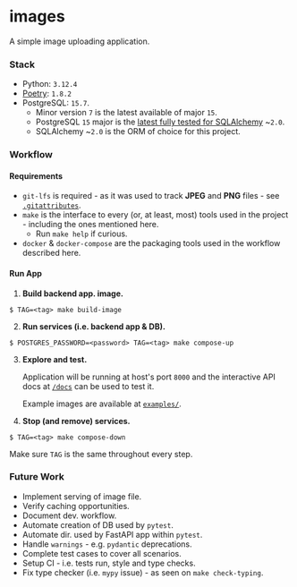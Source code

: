 # images

A simple image uploading application.

### Stack

- Python: `3.12.4`
- [Poetry](https://python-poetry.org/): `1.8.2`
- PostgreSQL: `15.7`.
    - Minor version `7` is the latest available of major `15`.
    - PostgreSQL `15` major is the [latest fully tested for SQLAlchemy](https://docs.sqlalchemy.org/en/20/dialects/index.html#support-levels-for-included-dialects) ~`2.0`.
    - SQLAlchemy ~`2.0` is the ORM of choice for this project.

### Workflow

#### Requirements

- `git-lfs` is required - as it was used to track **JPEG** and **PNG** files - see [`.gitattributes`](.gitattributes).
- `make` is the interface to every (or, at least, most) tools used in the project - including the ones mentioned here.
    - Run `make help` if curious.
- `docker` & `docker-compose` are the packaging tools used in the workflow described here.

#### Run App

1. **Build backend app. image.**

```fish
$ TAG=<tag> make build-image
```

2. **Run services (i.e. backend app & DB).**

```fish
$ POSTGRES_PASSWORD=<password> TAG=<tag> make compose-up
```

3. **Explore and test.**

    Application will be running at host's port `8000` and the interactive API docs at [`/docs`](http://0.0.0.0:8000/docs) can be used to test it.

    Example images are available at [`examples/`](examples/).

4. **Stop (and remove) services.**

```fish
$ TAG=<tag> make compose-down
```

Make sure `TAG` is the same throughout every step.

### Future Work

- Implement serving of image file.
- Verify caching opportunities.
- Document dev. workflow.
- Automate creation of DB used by `pytest`.
- Automate dir. used by FastAPI app within `pytest`.
- Handle `warnings` - e.g. `pydantic` deprecations.
- Complete test cases to cover all scenarios.
- Setup CI - i.e. tests run, style and type checks.
- Fix type checker (i.e. `mypy` issue) - as seen on `make check-typing`.